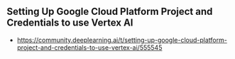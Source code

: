 

## Setting Up Google Cloud Platform Project and Credentials to use Vertex AI
* https://community.deeplearning.ai/t/setting-up-google-cloud-platform-project-and-credentials-to-use-vertex-ai/555545